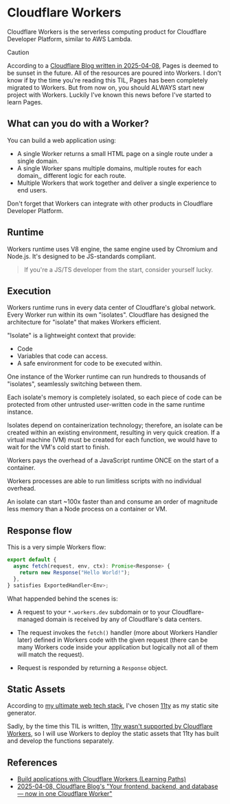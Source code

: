 # Cloudflare Workers

<!-- tl;dr starts -->

Cloudflare Workers is the serverless computing product for Cloudflare Developer Platform, similar to AWS Lambda.

<!-- tl;dr ends -->

> [!CAUTION]
>
> According to a [Cloudflare Blog written in 2025-04-08](https://blog.cloudflare.com/full-stack-development-on-cloudflare-workers/), Pages is deemed to be sunset in the future. All of the resources are poured into Workers. I don't know if by the time you're reading this TIL, Pages has been completely migrated to Workers. But from now on, you should ALWAYS start new project with Workers. Luckily I've known this news before I've started to learn Pages.

## What can you do with a Worker?

You can build a web application using:

- A single Worker returns a small HTML page on a single route under a single domain.
- A single Worker spans multiple domains, multiple routes for each domain,, different logic for each route.
- Multiple Workers that work together and deliver a single experience to end users.

Don't forget that Workers can integrate with other products in Cloudflare Developer Platform.

## Runtime

Workers runtime uses V8 engine, the same engine used by Chromium and Node.js. It's designed to be JS-standards compliant.

> If you're a JS/TS developer from the start, consider yourself lucky.

## Execution

Workers runtime runs in every data center of Cloudflare's global network. Every Worker run within its own "isolates". Cloudflare has designed the architecture for "isolate" that makes Workers efficient.

"Isolate" is a lightweight context that provide:

- Code
- Variables that code can access.
- A safe environment for code to be executed within.

One instance of the Worker runtime can run hundreds to thousands of "isolates", seamlessly switching between them.

Each isolate's memory is completely isolated, so each piece of code can be protected from other untrusted user-written code in the same runtime instance.

Isolates depend on containerization technology; therefore, an isolate can be created within an existing environment, resulting in very quick creation. If a virtual machine (VM) must be created for each function, we would have to wait for the VM's cold start to finish.

Workers pays the overhead of a JavaScript runtime ONCE on the start of a container.

Workers processes are able to run limitless scripts with no individual overhead.

An isolate can start ~100x faster than and consume an order of magnitude less memory than a Node process on a container or VM.

## Response flow

This is a very simple Workers flow:

```ts
export default {
  async fetch(request, env, ctx): Promise<Response> {
    return new Response("Hello World!");
  },
} satisfies ExportedHandler<Env>;
```

What happended behind the scenes is:

- A request to your `*.workers.dev` subdomain or to your Cloudflare-managed domain is received by any of Cloudflare's data centers.

- The request invokes the `fetch()` handler (more about Workers Handler later) defined in Workers code with the given request (there can be many Workers code inside your application but logically not all of them will match the request).

- Request is responded by returning a `Response` object.

## Static Assets

According to [my ultimate web tech stack](../0-misc/my-ultimate-web-tech-stack.md), I've chosen [11ty](https://github.com/11ty/eleventy) as my static site generator.

Sadly, by the time this TIL is written, [11ty wasn't supported by Cloudflare Workers](https://developers.cloudflare.com/workers/frameworks/), so I will use Workers to deploy the static assets that 11ty has built and develop the functions separately.

## References

- [Build applications with Cloudflare Workers (Learning Paths)](https://developers.cloudflare.com/learning-paths/workers/concepts/)
- [2025-04-08, Cloudflare Blog's "Your frontend, backend, and database — now in one Cloudflare Worker"](https://blog.cloudflare.com/full-stack-development-on-cloudflare-workers/)
